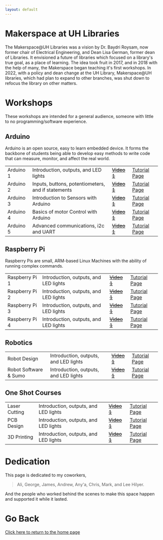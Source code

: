 ```yaml
---
layout: default
---
```


# Makerspace at UH Libraries
The Makerspace@UH Libraries was a vision by Dr. Baydri Roysam, now former chair of Electrical Engineering, and Dean Lisa German, former dean of Libraries. It envisioned a future of libraries which focused on a library's true goal, as a place of learning. The idea took fruit in 2017, and in 2018 with the help of many, the Makerspace began teaching it's first workshops. In 2022, with a policy and dean change at the UH Library, Makerspace@UH libraries, which had plan to expand to other branches, was shut down to refocus the library on other matters.

# Workshops
These workshops are intended for a general audience, someone with little to no programming/software experience.

## Arduino
Arduino is an open source, easy to learn embedded device. It forms the backbone of students being able to develop easy methods to write code that can measure, monitor, and affect the real world.

| | | | |
|--|--|--|--|
|Arduino 1| Introduction, outputs, and LED lights | [~~Video 1~~](.../README.md) | [Tutorial Page](.../README.md) |
|Arduino 2| Inputs, buttons, potentiometers, and if statements | [~~Video 1~~](.../README.md) | [Tutorial Page](.../README.md) |
|Arduino 3| Introduction to Sensors with Arduino | [~~Video 1~~](.../README.md) | [Tutorial Page](.../README.md) |
|Arduino 4| Basics of motor Control with Arduino | [~~Video 1~~](.../README.md) | [Tutorial Page](.../README.md) |
|Arduino 5| Advanced communications, i2c and UART | [~~Video 1~~](.../README.md) | [Tutorial Page](.../README.md) |

## Raspberry Pi
Raspberry Pis are small, ARM-based Linux Machines with the ability of running complex commands.

| | | | |
|--|--|--|--|
|Raspberry Pi 1| Introduction, outputs, and LED lights | [~~Video 1~~](.../README.md) | [Tutorial Page](.../README.md) |
|Raspberry Pi 2| Introduction, outputs, and LED lights | [~~Video 1~~](.../README.md) | [Tutorial Page](.../README.md) |
|Raspberry Pi 3| Introduction, outputs, and LED lights | [~~Video 1~~](.../README.md) | [Tutorial Page](.../README.md) |
|Raspberry Pi 4| Introduction, outputs, and LED lights | [~~Video 1~~](.../README.md) | [Tutorial Page](.../README.md) |
## Robotics

| | | | |
|--|--|--|--|
|Robot Design| Introduction, outputs, and LED lights | [~~Video 1~~](.../README.md) | [Tutorial Page](.../README.md) |
|Robot Software & Sumo| Introduction, outputs, and LED lights | [~~Video 1~~](.../README.md) | [Tutorial Page](.../README.md) |
## One Shot Courses

| | | | |
|--|--|--|--|
|Laser Cutting| Introduction, outputs, and LED lights | [~~Video 1~~](.../README.md) | [Tutorial Page](.../README.md) |
|PCB Design| Introduction, outputs, and LED lights | [~~Video 1~~](.../README.md) | [Tutorial Page](.../README.md) |
|3D Printing| Introduction, outputs, and LED lights | [~~Video 1~~](.../README.md) | [Tutorial Page](.../README.md) |
# Dedication
This page is dedicated to my coworkers,
> Ali, George, James, Andrew, Any'a, Chris, Mark, and Lee Hilyer.
> 
And the people who worked behind the scenes to make this space happen and supported it while it lasted.


# Go Back

[Click here to return to the home page](README.md)
<!---
To Do - Upload the old videos to Youtube and link them properly. Rerecord the older videos.
-->
